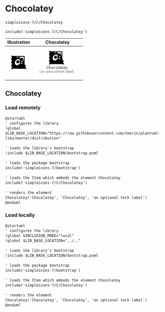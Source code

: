 # Chocolatey


```text
simpleicons-7/C/Chocolatey
```

```text
include('simpleicons-7/C/Chocolatey')
```



| Illustration | Chocolatey |
| :---: | :---: |
| ![illustration for Illustration](../../simpleicons-7/C/Chocolatey.png) | ![illustration for Chocolatey](../../simpleicons-7/C/Chocolatey.Local.png) |




## Chocolatey

### Load remotely
```plantuml
@startuml
' configures the library
!global $LIB_BASE_LOCATION="https://raw.githubusercontent.com/tmorin/plantuml-libs/master/distribution"

' loads the library's bootstrap
!include $LIB_BASE_LOCATION/bootstrap.puml

' loads the package bootstrap
include('simpleicons-7/bootstrap')

' loads the Item which embeds the element Chocolatey
include('simpleicons-7/C/Chocolatey')

' renders the element
Chocolatey('Chocolatey', 'Chocolatey', 'an optional tech label')
@enduml
```

### Load locally
```plantuml
@startuml
' configures the library
!global $INCLUSION_MODE="local"
!global $LIB_BASE_LOCATION="../.."

' loads the library's bootstrap
!include $LIB_BASE_LOCATION/bootstrap.puml

' loads the package bootstrap
include('simpleicons-7/bootstrap')

' loads the Item which embeds the element Chocolatey
include('simpleicons-7/C/Chocolatey')

' renders the element
Chocolatey('Chocolatey', 'Chocolatey', 'an optional tech label')
@enduml
```

